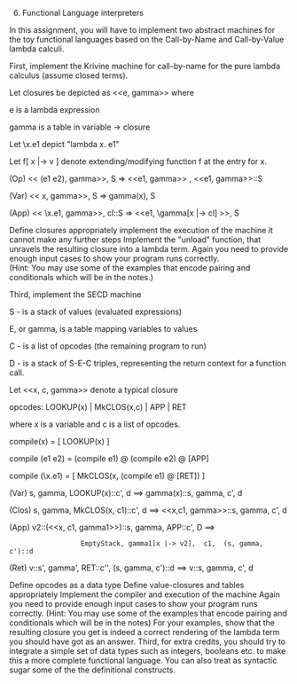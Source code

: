 6. Functional Language interpreters


In this assignment, you will have to implement two abstract machines for the toy functional languages based on the Call-by-Name and Call-by-Value lambda calculi.





First, implement the Krivine machine  for call-by-name  for  the pure lambda calculus (assume closed terms).



Let closures be depicted as <<e, gamma>> where 

e is a lambda expression

gamma is a table in variable -> closure

Let \x.e1 depict "lambda x. e1"

Let f[ x |-> v ] denote extending/modifying function f at the entry for x.



(Op) << (e1 e2), gamma>>, S   =>  <<e1, gamma>> ,  <<e1, gamma>>::S

(Var)  << x, gamma>>, S   =>  gamma(x),  S

(App)  << \x.e1, gamma>>, cl::S => <<e1, \gamma[x |-> cl] >>, S





Define closures appropriately
implement the execution of the machine it cannot make any further steps
Implement the "unload" function, that unravels the resulting closure into a lambda term. 
Again you need to provide enough input cases to show your program runs correctly.  
(Hint: You may use some of the examples that encode pairing and conditionals which will be in the notes.)


Third, implement the SECD machine

S - is a stack of values (evaluated expressions)

E, or gamma, is a table mapping variables to values 

C - is a list of opcodes (the remaining program to run)

D - is a stack of S-E-C triples, representing the return context for a function call. 

Let <<x, c, gamma>> denote a typical closure



opcodes:  LOOKUP(x) |  MkCLOS(x,c) | APP | RET

where x is a variable and c is a list of opcodes.



compile(x) = [ LOOKUP(x) ]

compile (e1 e2) = (compile e1) @  (compile e2) @ [APP]

compile (\x.e1) = [ MkCLOS(x, (compile e1)  @ [RET]) ]



(Var) s, gamma, LOOKUP(x)::c',  d    ==>   gamma(x)::s, gamma, c', d

(Clos) s, gamma, MkCLOS(x, c1)::c', d ==> <<x,c1, gamma>>::s, gamma, c', d

(App)  v2::(<<x, c1, gamma1>>)::s, gamma, APP::c', D  ==>

                      EmptyStack, gamma1[x |-> v2],  c1,  (s, gamma, c')::d

(Ret)  v::s', gamma', RET::c'', (s, gamma, c')::d  ==>  v::s, gamma, c', d



Define opcodes as a data type
Define value-closures and tables appropriately
Implement the compiler and execution of the machine
Again you need to provide enough input cases to show your program runs correctly.  (Hint: You may use some of the examples that encode pairing and conditionals which will be in the notes)
For your examples, show that the resulting closure you get is indeed a correct rendering of the lambda term you should have got as an answer.
Third, for extra credits, you should try to integrate a simple set of data types such as integers, booleans etc. to make this a more complete functional language.  You can also treat as syntactic sugar some of the the definitional constructs.

